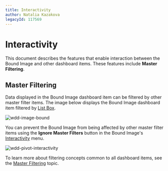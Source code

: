 ```yaml
---
title: Interactivity
author: Natalia Kazakova
legacyId: 117569
---
```

# Interactivity
This document describes the features that enable interaction between the Bound Image and other dashboard items. These features include **Master Filtering**.

## Master Filtering
Data displayed in the Bound Image dashboard item can be filtered by other master filter items. The image below displays the Bound Image dashboard item filtered by [List Box](../filter-elements.md).

![wdd-image-bound](../../../../images/img125706.png)

You can prevent the Bound Image from being affected by other master filter items using the **Ignore Master Filters** button in the Bound Image's [Interactivity](../../ui-elements/dashboard-item-menu.md) menu.

![wdd-pivot-interactivity](../../../../images/img125456.png)

To learn more about filtering concepts common to all dashboard items, see the [Master Filtering](../../interactivity/master-filtering.md) topic.